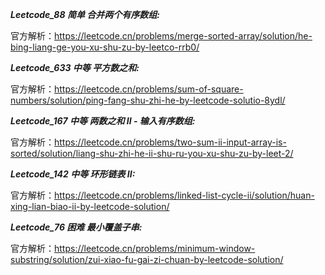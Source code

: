 **_Leetcode_88 简单 合并两个有序数组:_**

官方解析：https://leetcode.cn/problems/merge-sorted-array/solution/he-bing-liang-ge-you-xu-shu-zu-by-leetco-rrb0/

**_Leetcode_633 中等 平方数之和:_**

官方解析：https://leetcode.cn/problems/sum-of-square-numbers/solution/ping-fang-shu-zhi-he-by-leetcode-solutio-8ydl/

**_Leetcode_167 中等 两数之和 II - 输入有序数组:_**

官方解析：https://leetcode.cn/problems/two-sum-ii-input-array-is-sorted/solution/liang-shu-zhi-he-ii-shu-ru-you-xu-shu-zu-by-leet-2/

**_Leetcode_142 中等 环形链表 II:_**

官方解析：https://leetcode.cn/problems/linked-list-cycle-ii/solution/huan-xing-lian-biao-ii-by-leetcode-solution/

**_Leetcode_76 困难 最小覆盖子串:_**

官方解析：https://leetcode.cn/problems/minimum-window-substring/solution/zui-xiao-fu-gai-zi-chuan-by-leetcode-solution/